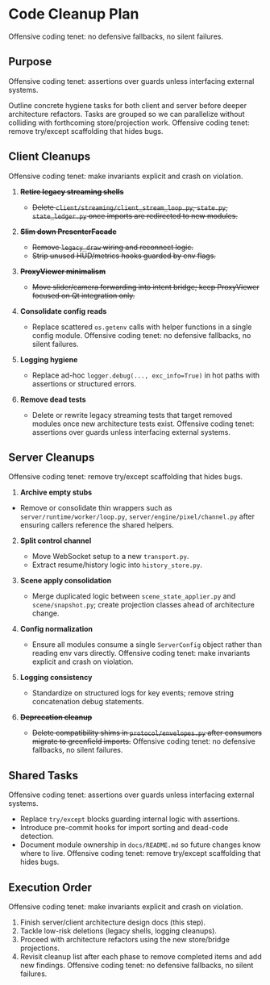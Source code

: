 # Code Cleanup Plan
Offensive coding tenet: no defensive fallbacks, no silent failures.

## Purpose
Offensive coding tenet: assertions over guards unless interfacing external systems.

Outline concrete hygiene tasks for both client and server before deeper
architecture refactors. Tasks are grouped so we can parallelize without
colliding with forthcoming store/projection work.
Offensive coding tenet: remove try/except scaffolding that hides bugs.

## Client Cleanups
Offensive coding tenet: make invariants explicit and crash on violation.

1. ~~**Retire legacy streaming shells**~~
   - ~~Delete `client/streaming/client_stream_loop.py`, `state.py`, `state_ledger.py` once imports are redirected to new modules.~~
2. ~~**Slim down PresenterFacade**~~
   - ~~Remove `legacy_draw` wiring and reconnect logic.~~
   - ~~Strip unused HUD/metrics hooks guarded by env flags.~~
3. ~~**ProxyViewer minimalism**~~
   - ~~Move slider/camera forwarding into intent bridge; keep ProxyViewer focused on Qt integration only.~~
4. **Consolidate config reads**
   - Replace scattered `os.getenv` calls with helper functions in a single
     config module.
Offensive coding tenet: no defensive fallbacks, no silent failures.

5. **Logging hygiene**
   - Replace ad-hoc `logger.debug(..., exc_info=True)` in hot paths with
     assertions or structured errors.
6. **Remove dead tests**
   - Delete or rewrite legacy streaming tests that target removed modules once
     new architecture tests exist.
Offensive coding tenet: assertions over guards unless interfacing external systems.

## Server Cleanups
Offensive coding tenet: remove try/except scaffolding that hides bugs.

1. **Archive empty stubs**
  - Remove or consolidate thin wrappers such as `server/runtime/worker/loop.py`, `server/engine/pixel/channel.py` after ensuring
     callers reference the shared helpers.
2. **Split control channel**
   - Move WebSocket setup to a new `transport.py`.
   - Extract resume/history logic into `history_store.py`.
3. **Scene apply consolidation**
   - Merge duplicated logic between `scene_state_applier.py` and
     `scene/snapshot.py`; create projection classes ahead of architecture change.
4. **Config normalization**
   - Ensure all modules consume a single `ServerConfig` object rather than
     reading env vars directly.
Offensive coding tenet: make invariants explicit and crash on violation.

5. **Logging consistency**
   - Standardize on structured logs for key events; remove string concatenation
     debug statements.
6. ~~**Deprecation cleanup**~~
   - ~~Delete compatibility shims in `protocol/envelopes.py` after consumers migrate to greenfield imports.~~
Offensive coding tenet: no defensive fallbacks, no silent failures.

## Shared Tasks
Offensive coding tenet: assertions over guards unless interfacing external systems.

- Replace `try/except` blocks guarding internal logic with assertions.
- Introduce pre-commit hooks for import sorting and dead-code detection.
- Document module ownership in `docs/README.md` so future changes know where to
  live.
Offensive coding tenet: remove try/except scaffolding that hides bugs.

## Execution Order
Offensive coding tenet: make invariants explicit and crash on violation.

1. Finish server/client architecture design docs (this step).
2. Tackle low-risk deletions (legacy shells, logging cleanups).
3. Proceed with architecture refactors using the new store/bridge projections.
4. Revisit cleanup list after each phase to remove completed items and add new
   findings.
Offensive coding tenet: no defensive fallbacks, no silent failures.
